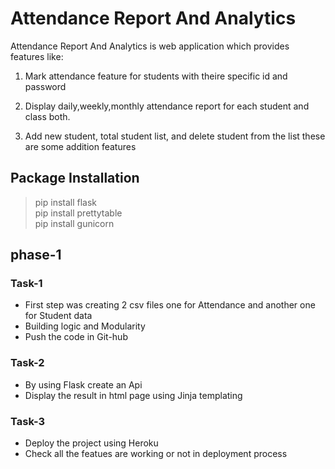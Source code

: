 # Attendance Report And Analytics

Attendance Report And Analytics is web application
which provides features like:

1. Mark attendance feature for students with theire 
specific id and password

2. Display daily,weekly,monthly attendance report for
each student and class both.

3. Add new student, total student list, and delete student
from the list these are some addition features


## Package Installation
>pip install flask\
>pip install prettytable\
>pip install gunicorn



## phase-1

### Task-1
* First step was creating 2 csv files one for Attendance
and another one for Student data
* Building logic and Modularity
* Push the code in Git-hub

### Task-2
* By using Flask create an Api
* Display the result in html page using Jinja templating

### Task-3
* Deploy the project using Heroku
* Check all the featues are working or not in 
deployment process
